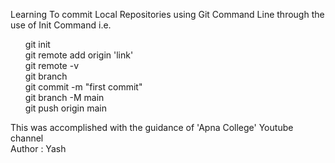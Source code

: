 Learning To commit Local Repositories using Git Command Line through the use of Init Command i.e.
<ul type="none">
  <li>git init</li>
  <li>git remote add origin 'link'</li>
  <li>git remote -v</li>
  <li>git branch</li>
  <li>git commit -m "first commit"</li>
  <li>git branch -M main</li>
  <li>git push origin main</li>
</ul>
This was accomplished with the guidance of 'Apna College' Youtube channel
<br>
Author : Yash
